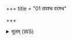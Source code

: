 +++
title = "01 तपश्च वरश्च"

+++
<details><summary>मूलम् (WS)</summary>

तपश्च वरश्च महश्च यशश्च  
यदस्मिन्नन्तर्ऋचः सामानि यजूंषि ब्राह्मणं ॥ १ ॥
</details>